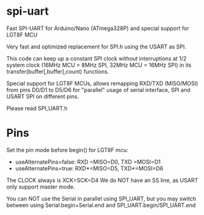 # spi-uart
 Fast SPI-UART for Arduino/Nano (ATmega328P) and special support for LGT8F MCU


 Very fast and optimized replacement for SPI.h using the USART as SPI.

 This code can keep up a constant SPI clock without interruptions at 1/2 system clock (16MHz MCU = 8MHz SPI, 32MHz MCU = 16MHz SPI) in its transfer(buffer[,buffer],count) functions.

 Special support for LGT8F MCUs, allows remapping RXD/TXD (MISO/MOSI) from pins D0/D1 to D5/D6 for "parallel" usage of serial interface, SPI and USART SPI on different pins.

 Please read SPI_UART.h

# Pins
 Set the pin mode before begin() for LGT8F mcu:
 - useAlternatePins=false: RXD =MISO=D0, TXD =MOSI=D1
 - useAlternatePins=true:  RXD*=MISO=D5, TXD*=MOSI=D6

 The CLOCK always is XCK=SCK=D4
 We do NOT have an SS line, as USART only support master mode.

 You can NOT use the Serial in parallel using SPI_UART, but you may switch between using Serial.begin+Serial.end and SPI_UART.begin/SPI_UART.end


